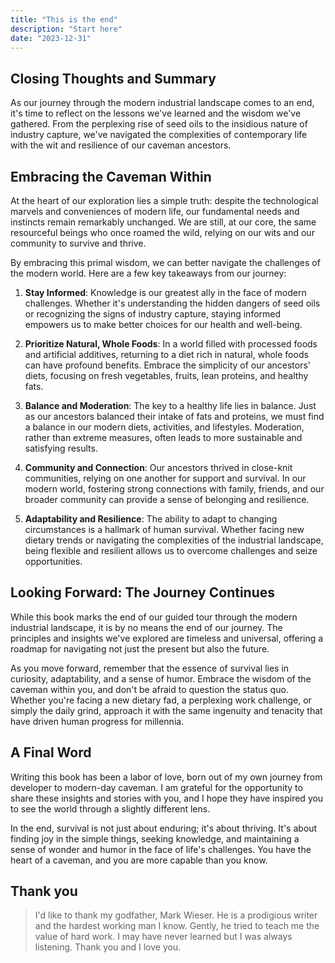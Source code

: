 ```yaml
---
title: "This is the end"
description: "Start here"
date: "2023-12-31"
---
```


## Closing Thoughts and Summary

As our journey through the modern industrial landscape comes to an end, it's time to reflect on the lessons we've learned and the wisdom we've gathered. From the perplexing rise of seed oils to the insidious nature of industry capture, we've navigated the complexities of contemporary life with the wit and resilience of our caveman ancestors.

## Embracing the Caveman Within

At the heart of our exploration lies a simple truth: despite the technological marvels and conveniences of modern life, our fundamental needs and instincts remain remarkably unchanged. We are still, at our core, the same resourceful beings who once roamed the wild, relying on our wits and our community to survive and thrive.

By embracing this primal wisdom, we can better navigate the challenges of the modern world. Here are a few key takeaways from our journey:

1. **Stay Informed**: Knowledge is our greatest ally in the face of modern challenges. Whether it's understanding the hidden dangers of seed oils or recognizing the signs of industry capture, staying informed empowers us to make better choices for our health and well-being.

2. **Prioritize Natural, Whole Foods**: In a world filled with processed foods and artificial additives, returning to a diet rich in natural, whole foods can have profound benefits. Embrace the simplicity of our ancestors' diets, focusing on fresh vegetables, fruits, lean proteins, and healthy fats.

3. **Balance and Moderation**: The key to a healthy life lies in balance. Just as our ancestors balanced their intake of fats and proteins, we must find a balance in our modern diets, activities, and lifestyles. Moderation, rather than extreme measures, often leads to more sustainable and satisfying results.

4. **Community and Connection**: Our ancestors thrived in close-knit communities, relying on one another for support and survival. In our modern world, fostering strong connections with family, friends, and our broader community can provide a sense of belonging and resilience.

5. **Adaptability and Resilience**: The ability to adapt to changing circumstances is a hallmark of human survival. Whether facing new dietary trends or navigating the complexities of the industrial landscape, being flexible and resilient allows us to overcome challenges and seize opportunities.

## Looking Forward: The Journey Continues

While this book marks the end of our guided tour through the modern industrial landscape, it is by no means the end of our journey. The principles and insights we've explored are timeless and universal, offering a roadmap for navigating not just the present but also the future.

As you move forward, remember that the essence of survival lies in curiosity, adaptability, and a sense of humor. Embrace the wisdom of the caveman within you, and don't be afraid to question the status quo. Whether you're facing a new dietary fad, a perplexing work challenge, or simply the daily grind, approach it with the same ingenuity and tenacity that have driven human progress for millennia.

## A Final Word 

Writing this book has been a labor of love, born out of my own journey from developer to modern-day caveman. I am grateful for the opportunity to share these insights and stories with you, and I hope they have inspired you to see the world through a slightly different lens.

In the end, survival is not just about enduring; it's about thriving. It's about finding joy in the simple things, seeking knowledge, and maintaining a sense of wonder and humor in the face of life's challenges. You have the heart of a caveman, and you are more capable than you know.

## Thank you

  > I'd like to thank my godfather, Mark Wieser.
  > He is a prodigious writer and the hardest working man I know.
  > Gently, he tried to teach me the value of hard work. I may have never learned
  > but I was always listening. Thank you and I love you.